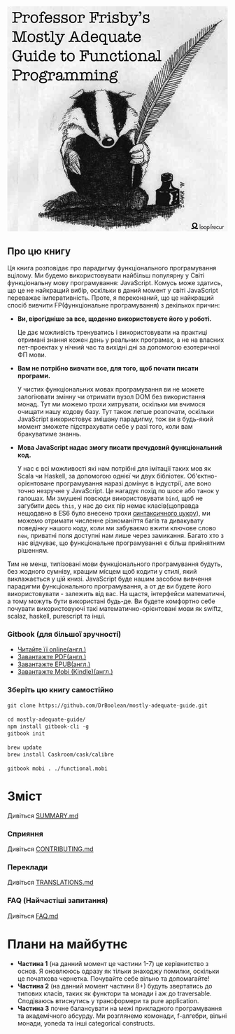 [![cover](images/cover.png)](SUMMARY.md)

## Про цю книгу

Ця книга розповідає про парадигму функціонального програмування вцілому. Ми будемо використовувати найбільш популярну у Світі функціональну мову програмування: JavaScript. Комусь може здатись, що це не найкращий вибір, оскільки в даний момент у світі JavaScript переважає імперативність. Проте, я переконаний, що це найкращий спосіб вивчити FP(функціональне програмування) з декількох причин:

 * **Ви, вірогідніше за все, щоденно використовуєте його у роботі.**

    Це дає можливість тренуватись і використовувати на практиці отримані знання кожен день у реальних програмах, а не на власних пет-проектах у нічний час та вихідні дні за допомогою езотеричної ФП мови.


 * **Вам не потрібно вивчати все, для того, щоб почати писати програми.**

    У чистих функціональних мовах програмування ви не можете залогіювати змінну чи отримати вузол DOM без використання монад. Тут ми можемо трохи хитрувати, оскільки ми вчимося очищати нашу кодову базу. Тут також легше розпочати, оскільки JavaScript використовує змішану парадигму, тож ви в будь-який момент зможете підстрахувати себе у разі того, коли вам бракуватиме знаннь.


 * **Мова JavaScript надає змогу писати пречудовий функціональний код.**

    У нас є всі можливості які нам потрібні для імітації таких мов як Scala чи Haskell, за допомогою однієї чи двух бібліотек. Об'єктно-орієнтоване програмування наразі домінує в індустрії, але воно точно незручне у JavaScript. Це нагадує похід по шосе або танок у галошах. Ми змушені повсюди використовувати `bind`, щоб не загубити десь `this`, у нас до сих пір немає класів(щоправда нещодавно в ES6 було внесено трохи [синтаксичного цукру](https://developer.mozilla.org/uk/docs/Web/JavaScript/Reference/Classes)), ми можемо отримати численне різноманіття багів та дивакувату поведінку нашого коду, коли ми забуваємо вжити ключове слово `new`, приватні поля доступні нам лише через замикання. Багато хто з нас відчуває, що функціональне програмування є більш прийнятним рішенням.

Тим не менш, типізовані мови функціонального програмування будуть, без жодного сумніву, кращим місцем щоб кодити у стилі, який виклажається у цій книзі. JavaScript буде нашим засобом вивчення парадигми функціонального програмування, а от де ви будете його використовувати - залежить від вас. На щастя, інтерфейси математичні, а тому можуть бути використані будь-де. Ви будете комфортно себе почувати використовуючі такі математично-орієнтовані мови як swiftz, scalaz, haskell, purescript та інші.



### Gitbook (для більшої зручності)

* [Читайте її online(англ.)](https://drboolean.gitbooks.io/mostly-adequate-guide/content/)
* [Завантажте PDF(англ.)](https://www.gitbook.com/download/pdf/book/drboolean/mostly-adequate-guide)
* [Завантажте EPUB(англ.)](https://www.gitbook.com/download/epub/book/drboolean/mostly-adequate-guide)
* [Завантажте Mobi (Kindle)(англ.)](https://www.gitbook.com/download/mobi/book/drboolean/mostly-adequate-guide)

### Зберіть цю книгу самостійно

```
git clone https://github.com/DrBoolean/mostly-adequate-guide.git

cd mostly-adequate-guide/
npm install gitbook-cli -g
gitbook init

brew update
brew install Caskroom/cask/calibre

gitbook mobi . ./functional.mobi
```


# Зміст

Дивіться [SUMMARY.md](SUMMARY.md)

### Сприяння

Дивіться [CONTRIBUTING.md](CONTRIBUTING.md)

### Переклади

Дивіться [TRANSLATIONS.md](TRANSLATIONS.md)

### FAQ (Найчастіші запитання)

Дивіться [FAQ.md](FAQ.md)



# Плани на майбутнє

* **Частина 1** (на данний момент це частини 1-7) це керівнитство з основ. Я оновлююсь одразу як тільки знаходжу помилки, оскільки це початкова чернетка. Почувайте себе вільно та допомагайте!
* **Частина 2** (на данний момент частини 8+) будуть звертатись до типових класів, таких як функтори та монади і аж до traversable. Сподіваюсь втиснутись у трансформери та pure application.
* **Частина 3** почне балансувати на межі прикладного програмування та академічного абсурду. Ми розглянемо комонади, f-алгебри, вільні монади, yoneda та інші categorical constructs.
